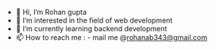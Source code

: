 - 👋 Hi, I’m Rohan gupta
- 👀 I’m interested in the field of web development 
- 🌱 I’m currently learning backend development 
- 📫 How to reach me : - mail me @rohanab343@gmail.com
<!---
rohan3433/rohan3433 is a ✨ special ✨ repository because its `README.md` (this file) appears on your GitHub profile.
You can click the Preview link to take a look at your changes.
--->
